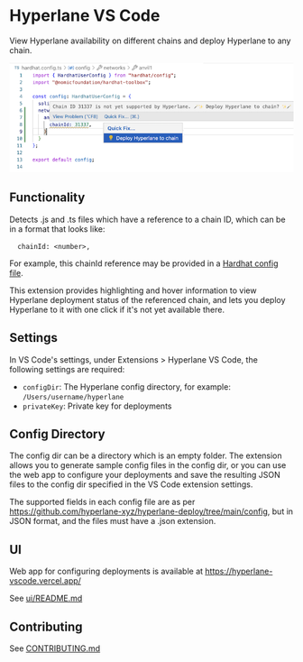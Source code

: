 # Hyperlane VS Code

View Hyperlane availability on different chains and deploy Hyperlane to any chain.

![](cover.png)

## Functionality

Detects .js and .ts files which have a reference to a chain ID, which can be in a format that looks like:
```
  chainId: <number>,
```

For example, this chainId reference may be provided in a [Hardhat config file](https://hardhat.org/hardhat-runner/docs/config#json-rpc-based-networks).

This extension provides highlighting and hover information to view Hyperlane deployment status of the referenced chain, and lets you deploy Hyperlane to it with one click if it's not yet available there.

## Settings

In VS Code's settings, under Extensions > Hyperlane VS Code, the following settings are required:

- `configDir`: The Hyperlane config directory, for example: `/Users/username/hyperlane`
- `privateKey`: Private key for deployments

## Config Directory

The config dir can be a directory which is an empty folder. The extension allows you to generate sample config files in the config dir, or you can use the web app to configure your deployments and save the resulting JSON files to the config dir specified in the VS Code extension settings.

The supported fields in each config file are as per https://github.com/hyperlane-xyz/hyperlane-deploy/tree/main/config, but in JSON format, and the files must have a .json extension.

## UI

Web app for configuring deployments is available at https://hyperlane-vscode.vercel.app/

See [ui/README.md](ui/README.md)

## Contributing

See [CONTRIBUTING.md](CONTRIBUTING.md)